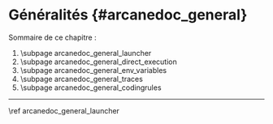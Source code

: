 # Généralités {#arcanedoc_general}


Sommaire de ce chapitre :
1. \subpage arcanedoc_general_launcher
2. \subpage arcanedoc_general_direct_execution
3. \subpage arcanedoc_general_env_variables
4. \subpage arcanedoc_general_traces
5. \subpage arcanedoc_general_codingrules


____

<div class="section_buttons">
<span class="next_section_button">
\ref arcanedoc_general_launcher
</span>
</div>

